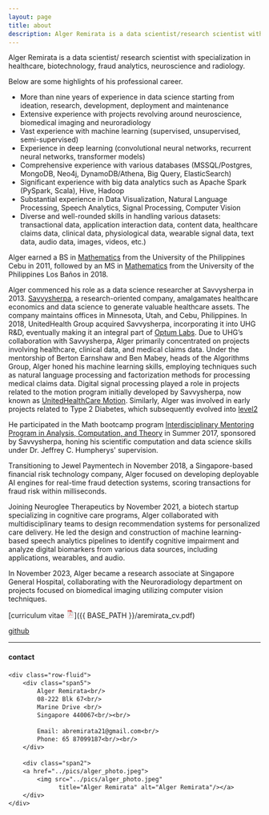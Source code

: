 ```yaml
---
layout: page
title: about
description: Alger Remirata is a data scientist/research scientist with specialization in healthcare, biotechnology and fraud analytics. 
---
```


Alger Remirata is a data scientist/ research scientist 
with specialization in healthcare, biotechnology, fraud analytics, neuroscience and radiology.

Below are some highlights of his professional career.

- More than nine years of experience in data science starting from ideation, research, development, deployment and maintenance
- Extensive experience with projects revolving around neuroscience, biomedical imaging and neuroradiology
- Vast experience with machine learning (supervised, unsupervised, semi-supervised)
- Experience in deep learning (convolutional neural networks, recurrent neural networks, transformer models)
- Comprehensive experience with various databases (MSSQL/Postgres, MongoDB, Neo4j, DynamoDB/Athena, Big Query, ElasticSearch)
- Significant experience with big data analytics such as Apache Spark (PySpark, Scala), Hive, Hadoop
- Substantial experience in Data Visualization, Natural Language Processing, Speech Analytics, Signal Processing, Computer Vision
- Diverse and well-rounded skills in handling various datasets: transactional data, application interaction data, content data, healthcare
claims data, clinical data, physiological data, wearable signal data, text data, audio data, images, videos, etc.)

Alger earned a BS in [Mathematics](https://cs.upcebu.edu.ph/academics/mathematics-and-statistics/) from the University of the Philippines Cebu in 2011, followed by an
MS in [Mathematics](https://www.uplbgraduateschool.org/academic-programs/mathematics-math/) from the University of the Philippines Los Baños in 2018.

Alger commenced his role as a data science researcher at Savvysherpa in 2013. [Savvysherpa](https://www.linkedin.com/company/savvysherpa-inc/), a research-oriented company, amalgamates healthcare economics and data science to generate valuable healthcare assets. The company maintains offices in Minnesota, Utah, and Cebu, Philippines. In 2018, UnitedHealth Group acquired Savvysherpa, incorporating it into UHG R&D, eventually making it an integral part of [Optum Labs](https://www.optumlabs.com/). Due to UHG’s collaboration with Savvysherpa, Alger primarily concentrated on projects involving healthcare, clinical data, and medical claims data. Under the mentorship of Berton Earnshaw and Ben Mabey, heads of the Algorithms Group, Alger honed his machine learning skills, employing techniques such as natural language processing and factorization methods for processing medical claims data. Digital signal processing played a role in projects related to the motion program initially developed by Savvysherpa, now known as [UnitedHealthCare Motion](https://unitedhealthcaremotion.com/). Similarly, Alger was involved in early projects related to Type 2 Diabetes, which subsequently evolved into [level2](https://mylevel2.com/our-approach/)

He participated in the Math bootcamp program [Interdisciplinary Mentoring Program in Analysis, Computation, and Theory](https://magazine.byu.edu/article/math-boot-camp/) in Summer 2017, sponsored by Savvysherpa, honing his scientific computation and data science skills under Dr. Jeffrey C. Humpherys' supervision.

Transitioning to Jewel Paymentech in November 2018, a Singapore-based financial risk technology company, Alger focused on developing deployable AI engines for real-time fraud detection systems, scoring transactions for fraud risk within milliseconds.

Joining Neuroglee Therapeutics by November 2021, a biotech startup specializing in cognitive care programs, Alger collaborated with multidisciplinary teams to design recommendation systems for personalized care delivery. He led the design and construction of machine learning-based speech analytics pipelines to identify cognitive impairment and analyze digital biomarkers from various data sources, including applications, wearables, and audio.

In November 2023, Alger became a research associate at Singapore General Hospital, collaborating with the Neuroradiology department on projects focused on biomedical imaging utilizing computer vision techniques.

[curriculum vitae ![CV as pdf](icons16/pdf-icon.png)]({{ BASE_PATH }}/aremirata_cv.pdf)<br/>
<!-- [impactstory](https://impactstory.org/u/0000-0002-4914-6671)<br/> -->
[github](https://github.com/aremirata)<br/>

---

<div class="container">
<h4><a name="contact"></a>contact</h4>

    <div class="row-fluid">
        <div class="span5">
            Alger Remirata<br/>
            08-222 Blk 67<br/>
            Marine Drive <br/> 
            Singapore 440067<br/><br/>

            Email: abremirata21@gmail.com<br/>
            Phone: 65 87099187<br/><br/>
        </div>

        <div class="span2">
        <a href="../pics/alger_photo.jpeg">
            <img src="../pics/alger_photo.jpeg"
                  title="Alger Remirata" alt="Alger Remirata"/></a>
        </div>
    </div>
</div>
